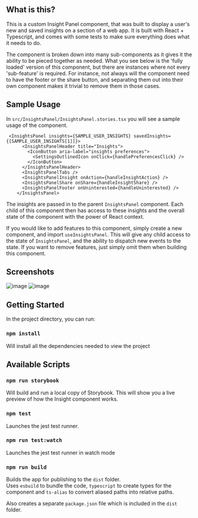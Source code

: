 ## What is this?

This is a custom Insight Panel component, that was built to display a user's new and saved insights on a section of a web app. It is built with React + Typescript, and comes with some tests to make sure everything does what it needs to do.

The component is broken down into many sub-components as it gives it the ability to be pieced together as needed. What you see below is the 'fully loaded' version of this component, but there are instances where not every 'sub-feature' is required. For instance, not always will the component need to have the footer or the share button, and separating them out into their own component makes it trivial to remove them in those cases.

## Sample Usage

In `src/InsightsPanel/InsightsPanel.stories.tsx` you will see a sample usage of the component.

```
 <InsightsPanel insights={SAMPLE_USER_INSIGHTS} savedInsights={[SAMPLE_USER_INSIGHTS[1]]}>
      <InsightsPanelHeader title="Insights">
        <IconButton aria-label="insights preferences">
          <SettingsOutlinedIcon onClick={handlePreferencesClick} />
        </IconButton>
      </InsightsPanelHeader>
      <InsightsPanelTabs />
      <InsightsPanelInsight onAction={handleInsightAction} />
      <InsightsPanelShare onShare={handleInsightShare} />
      <InsightsPanelFooter onUninterested={handleUninterested} />
    </InsightsPanel>
```
The insights are passed in to the parent `InsightsPanel` component. Each child of this component then has access to these insights and the overall state of the component with the power of React context. 

If you would like to add features to this component, simply create a new component, and import `useInsightsPanel`. This will give any child access to the state of `InsightsPanel`, and the ability to dispatch new events to the state. If you want to remove features, just simply omit them when building this component. 

## Screenshots
![image](https://user-images.githubusercontent.com/5641600/145760381-570d913f-c3dc-4f56-8b84-b2115f3ab184.png)
![image](https://user-images.githubusercontent.com/5641600/145760411-4945f441-df2a-4ade-8de1-5787e02568d8.png)

## Getting Started

In the project directory, you can run:

### `npm install`

Will install all the dependencies needed to view the project

## Available Scripts

### `npm run storybook`

Will build and run a local copy of Storybook. This will show you a live preview of how the Insight component works.

### `npm test`

Launches the jest test runner.

### `npm run test:watch`

Launches the jest test runner in watch mode

### `npm run build`

Builds the app for publishing to the `dist` folder.<br />
Uses `esbuild` to bundle the code, `typescript` to create types for the component and `ts-alias` to convert aliased paths into relative paths.

Also creates a separate `package.json` file which is included in the `dist` folder.

